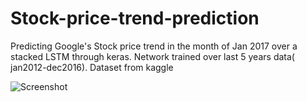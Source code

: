 # Stock-price-trend-prediction
Predicting Google's Stock price trend in the month of Jan 2017 over a stacked LSTM through keras. Network trained over last 5 years data( jan2012-dec2016). Dataset from kaggle

![Screenshot](result.jpng)

